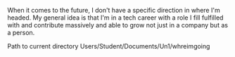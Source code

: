 When it comes to the future, I don't have a specific direction in where I'm headed. My general idea is that I'm in a tech career with a role I 
fill fulfilled with and contribute massively and able to grow not just in a company but as a person.


Path to current directory Users/Student/Documents/Un1/whreimgoing
